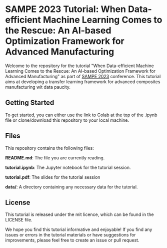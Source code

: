 # SAMPE 2023 Tutorial: When Data-efficient Machine Learning Comes to the Rescue: An AI-based Optimization Framework for Advanced Manufacturing

Welcome to the repository for the tutorial "When Data-efficient Machine Learning Comes to the Rescue: An AI-based Optimization Framework for Advanced Manufacturing" as part of [SAMPE 2023](https://www.sampeamerica.org/tutorials) conference. This tutorial aims at developing a transfer learning framework for advanced composites manufacturing wit data paucity.

## Getting Started

To get started, you can either use the link to Colab at the top of the .ipynb file or clone/download this repository to your local machine.

## Files

This repository contains the following files:

**README.md**: The file you are currently reading.

**tutorial.ipynb**: The Jupyter notebook for the tutorial session.

**tutorial.pdf**: The slides for the tutorial session

**data/**: A directory containing any necessary data for the tutorial.

## License

This tutorial is released under the mit licence, which can be found in the LICENSE file.

We hope you find this tutorial informative and enjoyable! If you find any issues or errors in the tutorial materials or have suggestions for improvements, please feel free to create an issue or pull request.
